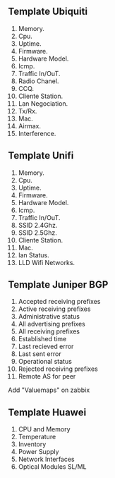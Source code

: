 
## Template Ubiquiti


1.  Memory.
2.  Cpu.
3.  Uptime.
4.  Firmware.
5.  Hardware Model.
6.  Icmp.
7.  Traffic In/OuT.
8.  Radio Chanel.
9.  CCQ.
10. Cliente Station.
11. Lan Negociation.
12. Tx/Rx.
13. Mac.
14. Airmax.
15. Interference.


## Template Unifi


1.  Memory.
2.  Cpu.
3.  Uptime.
4.  Firmware.
5.  Hardware Model.
6.  Icmp.
7.  Traffic In/OuT.
8.  SSID 2.4Ghz.
9.  SSID 2.5Ghz.
10. Cliente Station.
11. Mac.
12. lan Status.
13. LLD Wifi Networks.


## Template Juniper BGP

1.	Accepted receiving prefixes
2. 	Active receiving prefixes
3. 	Administrative status
4. 	All advertising prefixes
5. 	All receiving prefixes 
6.  Established time
7. 	Last recieved error
8.  Last sent error
9.  Operational status
10. Rejected receiving prefixes
11. Remote AS for peer

Add "Valuemaps" on zabbix

## Template Huawei 

1. CPU and Memory 
2. Temperature 
3. Inventory
4. Power Supply
5. Network Interfaces
6. Optical Modules SL/ML




